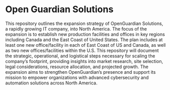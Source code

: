 # Open Guardian Solutions

This repository outlines the expansion strategy of OpenGuardian Solutions, a rapidly growing IT company, into North America. The focus of the expansion is to establish new production facilities and offices in key regions including Canada and the East Coast of United States. The plan includes at least one new office/facility in each of East Coast of US and Canada, as well as two new offices/facilities within the U.S. This repository will document the strategic, operational, and logistical steps necessary for scaling the company’s footprint, providing insights into market research, site selection, legal considerations, resource allocation, and projected growth. The expansion aims to strengthen OpenGuardian’s presence and support its mission to empower organizations with advanced cybersecurity and automation solutions across North America.
